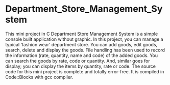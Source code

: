 # Department_Store_Management_System
This mini project in C Department Store Management System is a simple console built application without graphic. In this project, you can manage a typical ‘fashion wear’ department store. You can add goods, edit goods, search, delete and display the goods.  File handling has been used to record the information (rate, quantity, name and code) of the added goods. You can search the goods by rate, code or quantity. And, similar goes for display; you can display the items by quantity, rate or code.  The source code for this mini project is complete and totally error-free. It is compiled in Code::Blocks with gcc compiler.
